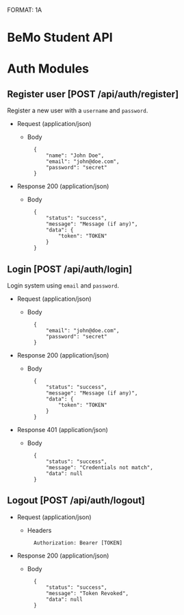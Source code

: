 FORMAT: 1A

# BeMo Student API

# Auth Modules

## Register user [POST /api/auth/register]
Register a new user with a `username` and `password`.

+ Request (application/json)
    + Body

            {
                "name": "John Doe",
                "email": "john@doe.com",
                "password": "secret"
            }

+ Response 200 (application/json)
    + Body

            {
                "status": "success",
                "message": "Message (if any)",
                "data": {
                    "token": "TOKEN"
                }
            }

## Login [POST /api/auth/login]
Login system using `email` and `password`.

+ Request (application/json)
    + Body

            {
                "email": "john@doe.com",
                "password": "secret"
            }

+ Response 200 (application/json)
    + Body

            {
                "status": "success",
                "message": "Message (if any)",
                "data": {
                    "token": "TOKEN"
                }
            }

+ Response 401 (application/json)
    + Body

            {
                "status": "success",
                "message": "Credentials not match",
                "data": null
            }

## Logout [POST /api/auth/logout]


+ Request (application/json)
    + Headers

            Authorization: Bearer [TOKEN]

+ Response 200 (application/json)
    + Body

            {
                "status": "success",
                "message": "Token Revoked",
                "data": null
            }